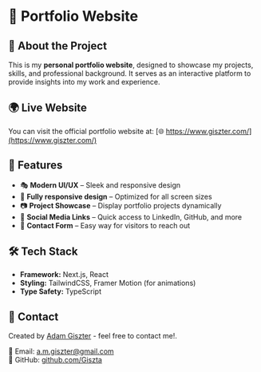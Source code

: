 # 🎨 Portfolio Website

## 📌 About the Project

This is my **personal portfolio website**, designed to showcase my projects, skills, and professional background. It serves as an interactive platform to provide insights into my work and experience.

## 🌍 Live Website

You can visit the official portfolio website at:
[🌐 https://www.giszter.com/](https://www.giszter.com/)

## 🚀 Features

- 🎭 **Modern UI/UX** – Sleek and responsive design
- 📱 **Fully responsive design** – Optimized for all screen sizes 
- 📷 **Project Showcase** – Display portfolio projects dynamically
- 🔗 **Social Media Links** – Quick access to LinkedIn, GitHub, and more
- 📨 **Contact Form** – Easy way for visitors to reach out

## 🛠️ Tech Stack

- **Framework:** Next.js, React
- **Styling:** TailwindCSS, Framer Motion (for animations)
- **Type Safety:** TypeScript

## 📧 Contact

Created by <a href="https://www.linkedin.com/in/adam-giszter/" target="_blank">Adam Giszter</a> - feel free to contact me!.

📩 Email: [a.m.giszter@gmail.com](mailto:a.m.giszter@gmail.com)  
🔗 GitHub: [github.com/Giszta](https://github.com/Giszta)  
